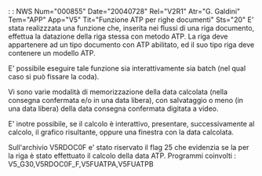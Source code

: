  :  : NWS Num="000855" Date="20040728" Rel="V2R1" Atr="G. Galdini" Tem="APP" App="V5" Tit="Funzione ATP per righe documenti" Sts="20"
E' stata realizzzata una funzione che, inserita nei flussi di una riga documento, effettua la datazione della riga stessa con metodo ATP.
La riga deve appartenere ad un tipo documento con ATP abilitato, ed il suo tipo riga deve contenere
un modello ATP.

E' possibile eseguire tale funzione sia interattivamente sia batch (nel qual caso si può fissare la
coda).

Vi sono varie modalità di memorizzazione della data calcolata (nella consegna confermata e/o in una
data libera), con salvataggio o meno (in una data libera) della data consegna confermata digitata a video.

E' inotre possibile, se il calcolo è interattivo, presentare, successivamente al calcolo, il grafico
risultante, oppure una finestra con la data calcolata.

Sull'archivio V5RDOC0F e' stato riservato il flag 25 che evidenzia se la per la riga è stato effettuato il calcolo della data ATP.
Programmi coinvolti : 
V5_G30,V5RDOC0F_F,V5FUATPA,V5FUATPB
